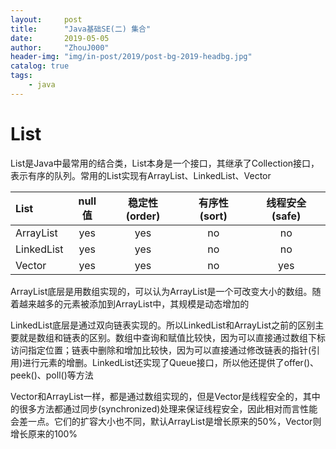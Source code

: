 ```yaml
---
layout:     post
title:      "Java基础SE(二) 集合"
date:       2019-05-05
author:     "ZhouJ000"
header-img: "img/in-post/2019/post-bg-2019-headbg.jpg"
catalog: true
tags:
    - java
--- 
```




# List

List是Java中最常用的结合类，List本身是一个接口，其继承了Collection接口，表示有序的队列。常用的List实现有ArrayList、LinkedList、Vector

| List       | null值 | 稳定性(order) | 有序性(sort) | 线程安全(safe) |
| :--------- | :----: | :-----------: | :----------: | :------------: |
| ArrayList  |  yes   |      yes      |      no      |       no       |
| LinkedList |  yes   |      yes      |      no      |       no       |
| Vector     |  yes   |      yes      |      no      |      yes       |

ArrayList底层是用数组实现的，可以认为ArrayList是一个可改变大小的数组。随着越来越多的元素被添加到ArrayList中，其规模是动态增加的

LinkedList底层是通过双向链表实现的。所以LinkedList和ArrayList之前的区别主要就是数组和链表的区别。数组中查询和赋值比较快，因为可以直接通过数组下标访问指定位置；链表中删除和增加比较快，因为可以直接通过修改链表的指针(引用)进行元素的增删。LinkedList还实现了Queue接口，所以他还提供了offer()、peek()、poll()等方法

Vector和ArrayList一样，都是通过数组实现的，但是Vector是线程安全的，其中的很多方法都通过同步(synchronized)处理来保证线程安全，因此相对而言性能会差一点。它们的扩容大小也不同，默认ArrayList是增长原来的50%，Vector则增长原来的100%















